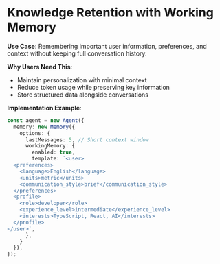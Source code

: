 # Knowledge Retention with Working Memory

**Use Case**: Remembering important user information, preferences, and context without keeping full conversation history.

**Why Users Need This**:
- Maintain personalization with minimal context
- Reduce token usage while preserving key information
- Store structured data alongside conversations

**Implementation Example**:
```typescript
const agent = new Agent({
  memory: new Memory({
    options: {
      lastMessages: 5, // Short context window
      workingMemory: {
        enabled: true,
        template: `<user>
  <preferences>
    <language>English</language>
    <units>metric</units>
    <communication_style>brief</communication_style>
  </preferences>
  <profile>
    <role>developer</role>
    <experience_level>intermediate</experience_level>
    <interests>TypeScript, React, AI</interests>
  </profile>
</user>`,
      },
    }
  }),
});
``` 